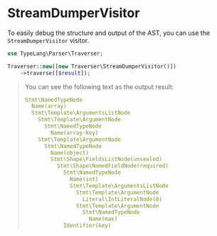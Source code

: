 # StreamDumperVisitor

<primary-label ref="parser-component"/>
<show-structure for="chapter" depth="2"/>

To easily debug the structure and output of the AST, you can use the 
`StreamDumperVisitor` visitor.

```php
use TypeLang\Parser\Traverser;

Traverser::new([new Traverser\StreamDumperVisitor()])
    ->traverse([$result]);
```

> You can see the following text as the output result:
> 
> ```yaml
> Stmt\NamedTypeNode
>   Name(array)
>   Stmt\Template\ArgumentsListNode
>     Stmt\Template\ArgumentNode
>       Stmt\NamedTypeNode
>         Name(array-key)
>     Stmt\Template\ArgumentNode
>       Stmt\NamedTypeNode
>         Name(object)
>         Stmt\Shape\FieldsListNode(unsealed)
>           Stmt\Shape\NamedFieldNode(required)
>             Stmt\NamedTypeNode
>               Name(int)
>               Stmt\Template\ArgumentsListNode
>                 Stmt\Template\ArgumentNode
>                   Literal\IntLiteralNode(0)
>                 Stmt\Template\ArgumentNode
>                   Stmt\NamedTypeNode
>                     Name(max)
>             Identifier(key)
> ```